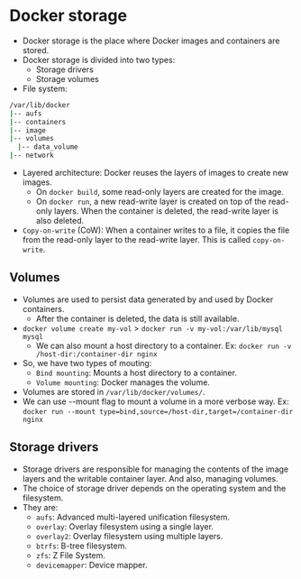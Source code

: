 # Docker storage

- Docker storage is the place where Docker images and containers are stored.
- Docker storage is divided into two types:
  - Storage drivers
  - Storage volumes
- File system:

```bash
/var/lib/docker
|-- aufs
|-- containers
|-- image
|-- volumes
  |-- data_volume
|-- network
```

- Layered architecture: Docker reuses the layers of images to create new images.
  - On `docker build`, some read-only layers are created for the image.
  - On `docker run`, a new read-write layer is created on top of the read-only layers. When the container is deleted, the read-write layer is also deleted.
- `Copy-on-write` (CoW): When a container writes to a file, it copies the file from the read-only layer to the read-write layer. This is called `copy-on-write`.

## Volumes

- Volumes are used to persist data generated by and used by Docker containers.
  - After the container is deleted, the data is still available.
- `docker volume create my-vol` > `docker run -v my-vol:/var/lib/mysql mysql`
  - We can also mount a host directory to a container. Ex: `docker run -v /host-dir:/container-dir nginx`
- So, we have two types of mouting:
  - `Bind mounting`: Mounts a host directory to a container.
  - `Volume mounting`: Docker manages the volume.
- Volumes are stored in `/var/lib/docker/volumes/`.
- We can use --mount flag to mount a volume in a more verbose way. Ex: `docker run --mount type=bind,source=/host-dir,target=/container-dir nginx`

## Storage drivers

- Storage drivers are responsible for managing the contents of the image layers and the writable container layer. And also, managing volumes.
- The choice of storage driver depends on the operating system and the filesystem.
- They are:
  - `aufs`: Advanced multi-layered unification filesystem.
  - `overlay`: Overlay filesystem using a single layer.
  - `overlay2`: Overlay filesystem using multiple layers.
  - `btrfs`: B-tree filesystem.
  - `zfs`: Z File System.
  - `devicemapper`: Device mapper.
